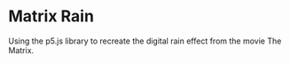 # Matrix Rain

Using the p5.js library to recreate the digital rain effect from the movie The Matrix.
